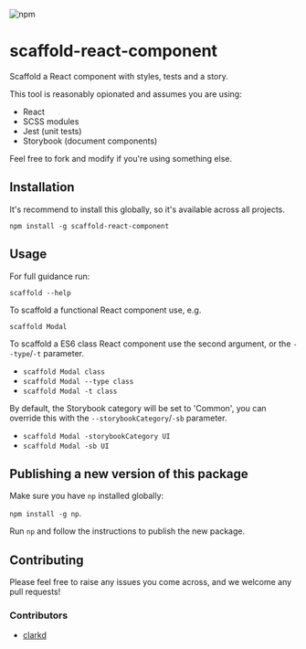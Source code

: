 ![npm](https://img.shields.io/npm/v/scaffold-react-component)

# scaffold-react-component

Scaffold a React component with styles, tests and a story.

This tool is reasonably opionated and assumes you are using:

* React
* SCSS modules
* Jest (unit tests)
* Storybook (document components) 

Feel free to fork and modify if you're using something else.

## Installation
It's recommend to install this globally, so it's available across all projects.

`npm install -g scaffold-react-component`

## Usage

For full guidance run:

`scaffold --help`

To scaffold a functional React component use, e.g.

`scaffold Modal`

To scaffold a ES6 class React component use the second argument, or the `--type`/`-t` parameter.

* `scaffold Modal class`
* `scaffold Modal --type class`
* `scaffold Modal -t class`

By default, the Storybook category will be set to 'Common', you can override this with the `--storybookCategory`/`-sb` parameter.

* `scaffold Modal -storybookCategory UI`
* `scaffold Modal -sb UI`

## Publishing a new version of this package
Make sure you have `np` installed globally: 

`npm install -g np`.

Run `np` and follow the instructions to publish the new package.

## Contributing

Please feel free to raise any issues you come across, and we welcome any pull requests!

### Contributors

* [clarkd](https://github.com/clarkd)
